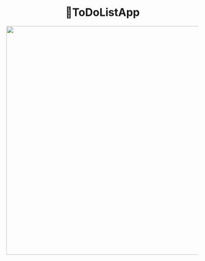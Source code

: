 <h1 align="center">📝ToDoListApp</h1>
<p align = "center">
<img src = "https://github.com/OSS-2024-1-Avalonia/Hyunjung/assets/69616347/cd614a5e-d36b-491b-b5b4-68e46f432dd9" width = 600px />
</p>

